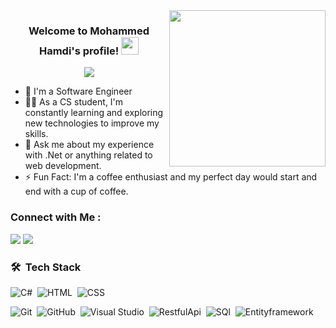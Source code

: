 
<img width="250" align="right" src="https://c.tenor.com/_DOBjnGspYAAAAAM/code-coding.gif">

<h3 align="center">
  Welcome to Mohammed Hamdi's profile!
  <img src="https://media.giphy.com/media/hvRJCLFzcasrR4ia7z/giphy.gif" width="28">
</h3>

<!-- Typing SVG by DenverCoder1 - https://github.com/DenverCoder1/readme-typing-svg -->
<p align="center">
  <a href="https://github.com/DenverCoder1/readme-typing-svg"><img src="https://readme-typing-svg.herokuapp.com/?lines=.Net-%Developer;Always%20learning%20new%20things&font=Fira%20Code&center=true&width=440&height=45&color=f75c7e&vCenter=true&size=22"></a>
</p> 

- 🏢 I'm a Software Engineer
- 👨‍💻 As a CS student, I'm constantly learning and exploring new technologies to improve my skills.
- 💬 Ask me about my experience with .Net  or anything related to web development.
- ⚡ Fun Fact: I'm a coffee enthusiast and my perfect day would start and end with a cup of coffee.



### Connect with Me :

<a href="https://www.linkedin.com/in/mohammed-hamdi-699993230/" target="_blank"><img src="https://img.shields.io/badge/-Mohammed%20Hamdi-0077B5?style=for-the-badge&logo=Linkedin&logoColor=white"/></a>
<a href="https://t.me/MohammedHamdi" target="_blank"><img src="https://img.shields.io/badge/-Mohamed%20Hamdy5546-0077B5?style=for-the-badge&logo=facebook&logoColor=white"/></a>
### 🛠 &nbsp;Tech Stack
![C#](https://img.shields.io/badge/-C#-05122A?style=flat&logo=c#)&nbsp;
![HTML](https://img.shields.io/badge/-HTML-05122A?style=flat&logo=HTML5)&nbsp;
![CSS](https://img.shields.io/badge/-CSS-05122A?style=flat&logo=CSS3&logoColor=1572B6)&nbsp;

![Git](https://img.shields.io/badge/-Git-05122A?style=flat&logo=git)&nbsp;
![GitHub](https://img.shields.io/badge/-GitHub-05122A?style=flat&logo=github)&nbsp;
![Visual Studio ](https://img.shields.io/badge/-Visual%20Studio%2005122A?style=flat&logo=visual-studio&logoColor=007ACC)&nbsp;
![RestfulApi](https://img.shields.io/badge/-Restful-05122A?style=flat&logo=RestfulApi)&nbsp;
![SQl](https://img.shields.io/badge/-SQL-05122A?style=flat&logo=SQL)&nbsp;
![Entityframework](https://img.shields.io/badge/-EntityFramework%20-05122A?style=flat&logo=EntityFramework)&nbsp;




